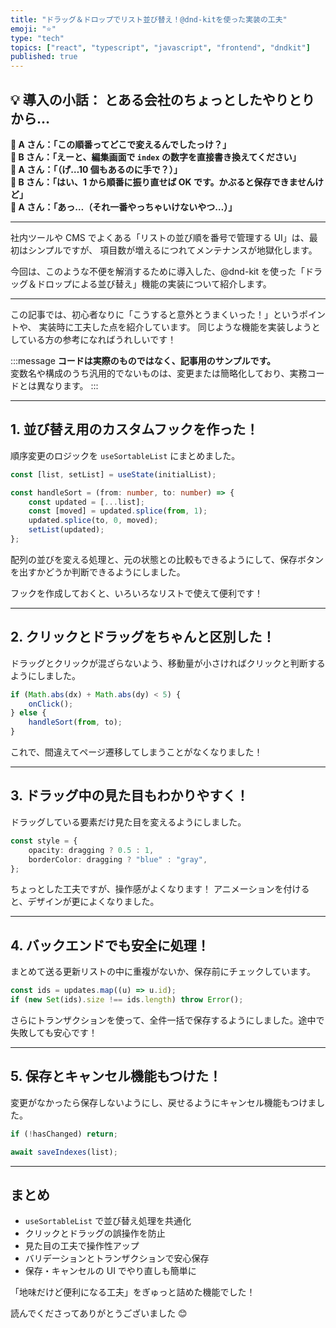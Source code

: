 ```yaml
---
title: "ドラッグ＆ドロップでリスト並び替え！@dnd-kitを使った実装の工夫"
emoji: "⭐"
type: "tech"
topics: ["react", "typescript", "javascript", "frontend", "dndkit"]
published: true
---
```


## 💡 導入の小話： とある会社のちょっとしたやりとりから…

**👤 A さん：「この順番ってどこで変えるんでしたっけ？」**  
**👤 B さん：「えーと、編集画面で `index` の数字を直接書き換えてください」**  
**👤 A さん：「（げ…10 個もあるのに手で？）」**  
**👤 B さん：「はい、1 から順番に振り直せば OK です。かぶると保存できませんけど」**  
**👤 A さん：「あっ…（それ一番やっちゃいけないやつ…）」**

---

社内ツールや CMS でよくある「リストの並び順を番号で管理する UI」は、最初はシンプルですが、
項目数が増えるにつれてメンテナンスが地獄化します。

今回は、このような不便を解消するために導入した、@dnd-kit を使った「ドラッグ＆ドロップによる並び替え」機能の実装について紹介します。

---

この記事では、初心者なりに「こうすると意外とうまくいった！」というポイントや、
実装時に工夫した点を紹介しています。
同じような機能を実装しようとしている方の参考になればうれしいです！

:::message
**コードは実際のものではなく、記事用のサンプルです。**  
変数名や構成のうち汎用的でないものは、変更または簡略化しており、実務コードとは異なります。
:::

---

## 1. 並び替え用のカスタムフックを作った！

順序変更のロジックを `useSortableList` にまとめました。

```ts
const [list, setList] = useState(initialList);

const handleSort = (from: number, to: number) => {
	const updated = [...list];
	const [moved] = updated.splice(from, 1);
	updated.splice(to, 0, moved);
	setList(updated);
};
```

配列の並びを変える処理と、元の状態との比較もできるようにして、保存ボタンを出すかどうか判断できるようにしました。

フックを作成しておくと、いろいろなリストで使えて便利です！

---

## 2. クリックとドラッグをちゃんと区別した！

ドラッグとクリックが混ざらないよう、移動量が小さければクリックと判断するようにしました。

```ts
if (Math.abs(dx) + Math.abs(dy) < 5) {
	onClick();
} else {
	handleSort(from, to);
}
```

これで、間違えてページ遷移してしまうことがなくなりました！

---

## 3. ドラッグ中の見た目もわかりやすく！

ドラッグしている要素だけ見た目を変えるようにしました。

```ts
const style = {
	opacity: dragging ? 0.5 : 1,
	borderColor: dragging ? "blue" : "gray",
};
```

ちょっとした工夫ですが、操作感がよくなります！
アニメーションを付けると、デザインが更によくなりました。

---

## 4. バックエンドでも安全に処理！

まとめて送る更新リストの中に重複がないか、保存前にチェックしています。

```ts
const ids = updates.map((u) => u.id);
if (new Set(ids).size !== ids.length) throw Error();
```

さらにトランザクションを使って、全件一括で保存するようにしました。途中で失敗しても安心です！

---

## 5. 保存とキャンセル機能もつけた！

変更がなかったら保存しないようにし、戻せるようにキャンセル機能もつけました。

```ts
if (!hasChanged) return;

await saveIndexes(list);
```

---

## まとめ

- `useSortableList` で並び替え処理を共通化
- クリックとドラッグの誤操作を防止
- 見た目の工夫で操作性アップ
- バリデーションとトランザクションで安心保存
- 保存・キャンセルの UI でやり直しも簡単に

「地味だけど便利になる工夫」をぎゅっと詰めた機能でした！

読んでくださってありがとうございました 😊
